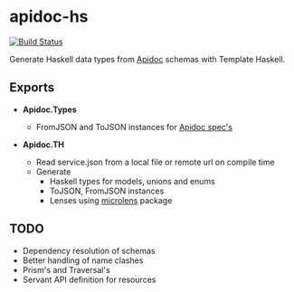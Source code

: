 # apidoc-hs

[![Build Status](https://travis-ci.org/utdemir/apidoc-hs.svg?branch=master)](https://travis-ci.org/utdemir/apidoc-hs)

Generate Haskell data types from [Apidoc](http://apidoc.me/doc/) schemas with Template Haskell.

## Exports

* **Apidoc.Types**
  * FromJSON and ToJSON instances for [Apidoc spec's](http://apidoc.me/bryzek/apidoc-spec/latest)

* **Apidoc.TH**
  * Read service.json from a local file or remote url on compile time
  * Generate
    * Haskell types for models, unions and enums
    * ToJSON, FromJSON instances
    * Lenses using [microlens](https://hackage.haskell.org/package/microlens) package

## TODO

* Dependency resolution of schemas
* Better handling of name clashes
* Prism's and Traversal's
* Servant API definition for resources
